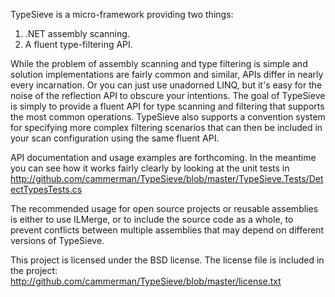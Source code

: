 TypeSieve is a micro-framework providing two things:

1. .NET assembly scanning.
2. A fluent type-filtering API.

While the problem of assembly scanning and type filtering is simple and solution implementations are fairly common and similar, APIs differ in nearly every incarnation. Or you can just use unadorned LINQ, but it's easy for the noise of the reflection API to obscure your intentions. The goal of TypeSieve is simply to provide a fluent API for type scanning and filtering that supports the most common operations. TypeSieve also supports a convention system for specifying more complex filtering scenarios that can then be included in your scan configuration using the same fluent API.

API documentation and usage examples are forthcoming. In the meantime you can see how it works fairly clearly by looking at the unit tests in http://github.com/cammerman/TypeSieve/blob/master/TypeSieve.Tests/DetectTypesTests.cs

The recommended usage for open source projects or reusable assemblies is either to use ILMerge, or to include the source code as a whole, to prevent conflicts between multiple assemblies that may depend on different versions of TypeSieve.

This project is licensed under the BSD license.  The license file is included in the project: http://github.com/cammerman/TypeSieve/blob/master/license.txt
